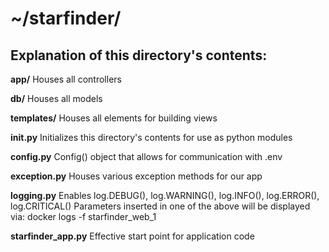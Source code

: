 # ~/starfinder/

## Explanation of this directory's contents:

  **app/**
    Houses all controllers

  **db/**
    Houses all models

  **templates/**
    Houses all elements for building views

  **__init__.py**
  	Initializes this directory's contents for use as python modules

  **config.py**
    Config() object that allows for communication with .env

  **exception.py**
    Houses various exception methods for our app

  **logging.py**
    Enables log.DEBUG(), log.WARNING(), log.INFO(), log.ERROR(), log.CRITICAL()
    Parameters inserted in one of the above will be displayed via:
    docker logs -f starfinder_web_1

  **starfinder_app.py**
    Effective start point for application code